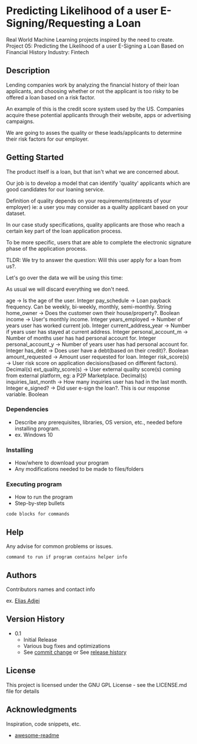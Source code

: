 # Predicting Likelihood of a user E-Signing/Requesting a Loan

Real World Machine Learning projects inspired by the need to create.
Project 05: Predicting the Likelihood of a user E-Signing a Loan Based on Financial History
Industry: Fintech


## Description

Lending companies work by analyzing the financial history of their loan applicants,
and choosing whether or not the applicant is too risky to be offered a loan based on a
risk factor.

An example of this is the credit score system used by the US.
Companies acquire these potential applicants through their website, apps
or advertising campaigns.

We are going to asses the quality or these leads/applicants to determine their risk factors
for our employer.

## Getting Started

The product itself is a loan, but that isn't what we are concerned about.

Our job is to develop a model that can identify 'quality' applicants which are
good candidates for our loaning service.

Definition of quality depends on your requirements(interests of your employer) ie: a user you may consider as a
quality applicant based on your dataset.

In our case study specifications, quality applicants are those who reach
a certain key part of the loan application process.

To be more specific, users that are able to complete the electronic signature
phase of the application process.


TLDR: We try to answer the question: Will this user apply for a loan from us?.

Let's go over the data we will be using this time:

As usual we will discard everything we don't need.

age -> Is the age of the user. Integer
pay_schedule -> Loan payback frequency. Can be weekly, bi-weekly, monthly, semi-monthly. String
home_owner -> Does the customer own their house/property?. Boolean
income -> User's monthly income. Integer
years_employed -> Number of years user has worked current job. Integer
current_address_year -> Number if years user has stayed at current address. Integer
personal_account_m -> Number of months user has had personal account for. Integer
personal_account_y -> Number of years user has had personal account for. Integer
has_debt -> Does user have a debt(based on their credit)?. Boolean
amount_requested -> Amount user requested for loan. Integer
risk_score(s) -> User risk score on application decisions(based on different factors). Decimal(s)
ext_quality_score(s) -> User external quality score(s) coming from external platform, eg: a P2P Marketplace. Decimal(s)
inquiries_last_month -> How many inquiries user has had in the last month. Integer
e_signed? -> Did user e-sign the loan?. This is our response variable. Boolean


### Dependencies

* Describe any prerequisites, libraries, OS version, etc., needed before installing program.
* ex. Windows 10

### Installing

* How/where to download your program
* Any modifications needed to be made to files/folders

### Executing program

* How to run the program
* Step-by-step bullets
```
code blocks for commands
```

## Help

Any advise for common problems or issues.
```
command to run if program contains helper info
```

## Authors

Contributors names and contact info

ex. [Elias Adjei](https://adjeielias90.github.io)

## Version History


* 0.1
    * Initial Release
    * Various bug fixes and optimizations
    * See [commit change]() or See [release history]()


## License

This project is licensed under the GNU GPL License - see the LICENSE.md file for details

## Acknowledgments

Inspiration, code snippets, etc.
* [awesome-readme](https://github.com/matiassingers/awesome-readme)